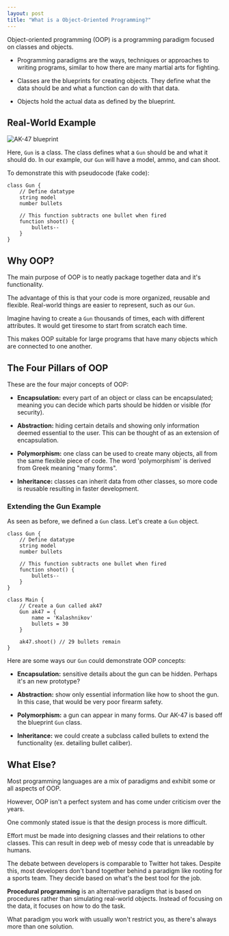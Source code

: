 ```yaml
---
layout: post
title: "What is a Object-Oriented Programming?"
---
```


Object-oriented programming (OOP) is a programming paradigm focused on classes and objects.

- Programming paradigms are the ways, techniques or approaches to writing programs, similar to how there are many martial arts for fighting.

- Classes are the blueprints for creating objects. They define what the data should be and what a function can do with that data.

- Objects hold the actual data as defined by the blueprint.

## Real-World Example

![AK-47 blueprint](https://drawingdatabase.com/wp-content/uploads/2016/07/ak47.gif)

Here, `Gun` is a class. The class defines what a `Gun` should be and what it should do. In our example, our `Gun` will have a model, ammo, and can shoot.

To demonstrate this with pseudocode (fake code):

```text
class Gun {
    // Define datatype
    string model
    number bullets
    
    // This function subtracts one bullet when fired
    function shoot() {
        bullets--
    }
}
```

## Why OOP?

The main purpose of OOP is to neatly package together data and it's functionality.

The advantage of this is that your code is more organized, reusable and flexible. Real-world things are easier to represent, such as our `Gun`.

Imagine having to create a `Gun` thousands of times, each with different attributes. It would get tiresome to start from scratch each time.

This makes OOP suitable for large programs that have many objects which are connected to one another.

## The Four Pillars of OOP

These are the four major concepts of OOP:

- **Encapsulation:** every part of an object or class can be encapsulated; meaning you can decide which parts should be hidden or visible (for security).

- **Abstraction:** hiding certain details and showing only information deemed essential to the user. This can be thought of as an extension of encapsulation.

- **Polymorphism:** one class can be used to create many objects, all from the same flexible piece of code. The word 'polymorphism' is derived from Greek meaning "many forms".

- **Inheritance:** classes can inherit data from other classes, so more code is reusable resulting in faster development.

### Extending the Gun Example

As seen as before, we defined a `Gun` class. Let's create a `Gun` object.

```text
class Gun {
    // Define datatype
    string model
    number bullets
    
    // This function subtracts one bullet when fired
    function shoot() {
        bullets--
    }
}

class Main {
    // Create a Gun called ak47
    Gun ak47 = {
        name = 'Kalashnikov'
        bullets = 30
    }

    ak47.shoot() // 29 bullets remain
}
```

Here are some ways our `Gun` could demonstrate OOP concepts:

- **Encapsulation:** sensitive details about the gun can be hidden. Perhaps it's an new prototype?

- **Abstraction:** show only essential information like how to shoot the gun. In this case, that would be very poor firearm safety.

- **Polymorphism:** a gun can appear in many forms. Our AK-47 is based off the blueprint `Gun` class.

- **Inheritance:** we could create a subclass called bullets to extend the functionality (ex. detailing bullet caliber).

## What Else?

Most programming languages are a mix of paradigms and exhibit some or all aspects of OOP.

However, OOP isn't a perfect system and has come under criticism over the years.

One commonly stated issue is that the design process is more difficult.

Effort must be made into designing classes and their relations to other classes. This can result in deep web of messy code that is unreadable by humans.

The debate between developers is comparable to Twitter hot takes. Despite this, most developers don't band together behind a paradigm like rooting for a sports team. They decide based on what's the best tool for the job.

**Procedural programming** is an alternative paradigm that is based on procedures rather than simulating real-world objects. Instead of focusing on the data, it focuses on how to do the task.

What paradigm you work with usually won't restrict you, as there's always more than one solution.

